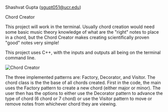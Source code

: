 Shashvat Gupta (sgupt051@ucr.edu)

Chord Creator

This project will work in the terminal. Usually chord creation would need some basic music theory 
knowledge of what are the "right" notes to place in a chord, but the Chord Creator makes creating 
scientifically proven "good" notes very simple!

This project uses C++, with the inputs and outputs all being on the terminal command line.


![Chord Creator](https://user-images.githubusercontent.com/45471982/84136672-7a7dad00-aa00-11ea-9043-f8359d40741a.png)

The three implemented patterns are: Factory, Decorator, and Visitor. The chord class is the the base of all chords created. First in the code, the main uses the Factory pattern to create a new chord (either major or minor). The user then has the options to either use the Decorator pattern to advance the type of chord (6 chord or 7 chord) or use the Visitor pattern to move or remove notes from whichever chord they are viewing.
